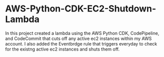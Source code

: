 # AWS-Python-CDK-EC2-Shutdown-Lambda

In this project created a lambda using the AWS Python CDK, CodePipeline, and CodeCommit that cuts off any active ec2 instances within my AWS account. I also added the Eventbrdge rule that triggers everyday to check for the existng active ec2 instances and shuts them off.
